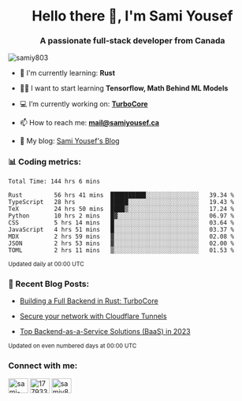 <h1 align="center">Hello there 👋, I'm Sami Yousef</h1>
<h3 align="center">A passionate full-stack developer from Canada</h3>

<p align="left"> <img src="https://komarev.com/ghpvc/?username=samiy803&label=Profile%20views&color=0e75b6&style=flat" alt="samiy803" /> </p>

- 🌱 I'm currently learning: **Rust**

- 👨‍💻 I want to start learning **Tensorflow, Math Behind ML Models**

- 💻 I’m currently working on: **[TurboCore](https://github.com/samiy803/TurboCore)**

- 📫 How to reach me: **mail@samiyousef.ca**

- 📝 My blog: [Sami Yousef's Blog](https://blog.samiyousef.ca)

<h3 align="left">📊 Coding metrics:</h3>
<!--START_SECTION:waka-->

```text
Total Time: 144 hrs 6 mins

Rust         56 hrs 41 mins  ██████████░░░░░░░░░░░░░░░   39.34 %
TypeScript   28 hrs          █████░░░░░░░░░░░░░░░░░░░░   19.43 %
TeX          24 hrs 50 mins  ████▒░░░░░░░░░░░░░░░░░░░░   17.24 %
Python       10 hrs 2 mins   █▓░░░░░░░░░░░░░░░░░░░░░░░   06.97 %
CSS          5 hrs 14 mins   █░░░░░░░░░░░░░░░░░░░░░░░░   03.64 %
JavaScript   4 hrs 51 mins   █░░░░░░░░░░░░░░░░░░░░░░░░   03.37 %
MDX          2 hrs 59 mins   ▓░░░░░░░░░░░░░░░░░░░░░░░░   02.08 %
JSON         2 hrs 53 mins   ▓░░░░░░░░░░░░░░░░░░░░░░░░   02.00 %
TOML         2 hrs 11 mins   ▒░░░░░░░░░░░░░░░░░░░░░░░░   01.53 %
```

<!--END_SECTION:waka-->
<sup>Updated daily at 00:00 UTC</sup>

<h3 align="left">📝 Recent Blog Posts:</h3>

<!-- BLOG-POST-LIST:START -->
- [Building a Full Backend in Rust: TurboCore](https://blog.samiyousef.ca/building-a-full-backend-in-rust-turbocore/)

- [Secure your network with Cloudflare Tunnels](https://blog.samiyousef.ca/secure-your-network-with-cloudflare-tunnels/)

- [Top Backend-as-a-Service Solutions &lpar;BaaS&rpar; in 2023](https://blog.samiyousef.ca/comparing-backend-as-a-service-solutions-a-complete-guide/)
<!-- BLOG-POST-LIST:END -->
<sup>Updated on even numbered days at 00:00 UTC</sup>

<h3 align="left">Connect with me:</h3>
<p align="left">
<a href="https://linkedin.com/in/sami-yousef" target="blank"><img align="center" src="https://raw.githubusercontent.com/rahuldkjain/github-profile-readme-generator/master/src/images/icons/Social/linked-in-alt.svg" alt="sami-yousef" height="30" width="40" /></a>
<a href="https://stackoverflow.com/users/17793354" target="blank"><img align="center" src="https://raw.githubusercontent.com/rahuldkjain/github-profile-readme-generator/master/src/images/icons/Social/stack-overflow.svg" alt="17793354" height="30" width="40" /></a>
<a href="https://www.leetcode.com/samiy8030" target="blank"><img align="center" src="https://raw.githubusercontent.com/rahuldkjain/github-profile-readme-generator/master/src/images/icons/Social/leet-code.svg" alt="samiy8030" height="30" width="40" /></a>
</p>
